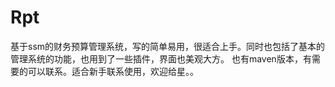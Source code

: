 # Rpt
基于ssm的财务预算管理系统，写的简单易用，很适合上手。同时也包括了基本的管理系统的功能，也用到了一些插件，界面也美观大方。
也有maven版本，有需要的可以联系。适合新手联系使用，欢迎给星。。
